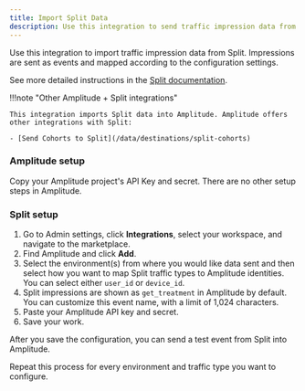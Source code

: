 ```yaml
---
title: Import Split Data
description: Use this integration to send traffic impression data from Split to Amplitude. Impressions are sent as events and mapped according to the configuration settings.
---
```


Use this integration to import traffic impression data from Split. Impressions are sent as events and mapped according to the configuration settings.

See more detailed instructions in the [Split documentation](https://help.split.io/hc/en-us/articles/360046658932-Amplitude).

!!!note "Other Amplitude + Split integrations"

    This integration imports Split data into Amplitude. Amplitude offers other integrations with Split: 

    - [Send Cohorts to Split](/data/destinations/split-cohorts)

### Amplitude setup

Copy your Amplitude project's API Key and secret. There are no other setup steps in Amplitude.

### Split setup

1. Go to Admin settings, click **Integrations**, select your workspace, and navigate to the marketplace. 
2. Find Amplitude and click **Add**.
3. Select the environment(s) from where you would like data sent and then select how you want to map Split traffic types to Amplitude identities. You can select either `user_id` or `device_id`.
4. Split impressions are shown as `get_treatment` in Amplitude by default. You can customize this event name, with a limit of 1,024 characters.
5. Paste your Amplitude API key and secret.
6. Save your work. 

After you save the configuration, you can send a test event from Split into Amplitude.

Repeat this process for every environment and traffic type you want to configure.